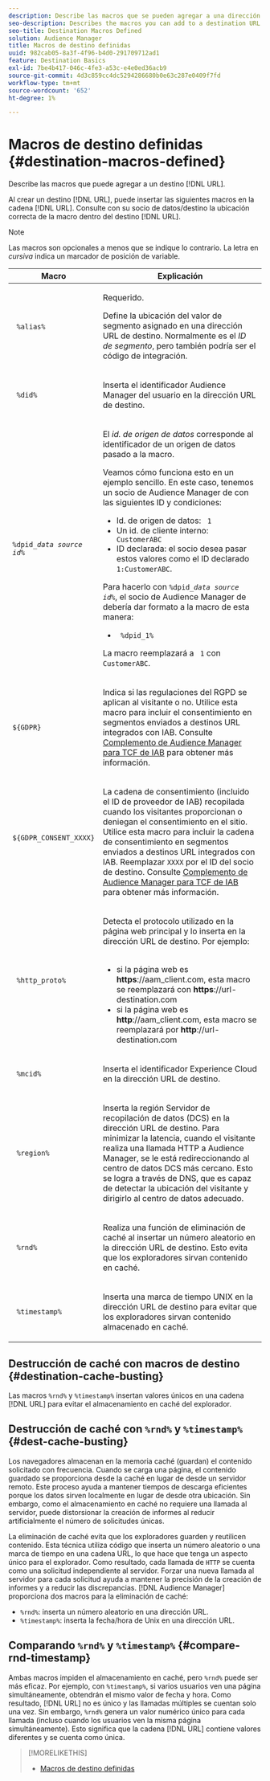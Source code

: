 ```yaml
---
description: Describe las macros que se pueden agregar a una dirección URL de destino.
seo-description: Describes the macros you can add to a destination URL.
seo-title: Destination Macros Defined
solution: Audience Manager
title: Macros de destino definidas
uuid: 982cab05-8a3f-4f96-b4d0-291709712ad1
feature: Destination Basics
exl-id: 7be4b417-046c-4fe3-a53c-e4e0ed36acb9
source-git-commit: 4d3c859cc4dc5294286680b0e63c287e0409f7fd
workflow-type: tm+mt
source-wordcount: '652'
ht-degree: 1%

---
```


# Macros de destino definidas {#destination-macros-defined}

Describe las macros que puede agregar a un destino [!DNL URL].

<!-- destination-macros.xml -->

Al crear un destino [!DNL URL], puede insertar las siguientes macros en la cadena [!DNL URL]. Consulte con su socio de datos/destino la ubicación correcta de la macro dentro del destino [!DNL URL].

>[!NOTE]
>
>Las macros son opcionales a menos que se indique lo contrario. La letra en *cursiva* indica un marcador de posición de variable.

<table id="table_2C532EFB9DAE41B08714753EBD7DFB05"> 
 <thead> 
  <tr> 
   <th colname="col1" class="entry"> Macro </th> 
   <th colname="col2" class="entry"> Explicación </th> 
  </tr> 
 </thead>
 <tbody> 
  <tr> 
   <td colname="col1"> <p> <code> %alias%</code> </p> </td> 
   <td colname="col2"> <p>Requerido. </p> <p>Define la ubicación del valor de segmento asignado en una dirección URL de destino. Normalmente es el <i>ID de segmento</i>, pero también podría ser el código de integración. </p> </td> 
  </tr> 
  <tr> 
   <td colname="col1"> <p> <code> %did%</code> </p> </td> 
   <td colname="col2"> <p>Inserta el identificador Audience Manager<span class="keyword"> </span> del usuario en la dirección URL de destino. </p> </td> 
  </tr> 
  <tr> 
   <td colname="col1"> <p> <code>%dpid_<i>data source id</i>%</code> </p> </td> 
   <td colname="col2"> <p>El <i>id. de origen de datos</i> corresponde al identificador de un origen de datos pasado a la macro. </p> <p>Veamos cómo funciona esto en un ejemplo sencillo. En este caso, tenemos un socio de Audience Manager<span class="keyword"> de </span> con las siguientes ID y condiciones: </p> 
    <ul id="ul_697508B437EB4090B121AFA5D519AFBE"> 
     <li id="li_32D9F72A7D1543A892DC7E1529E98A96">Id. de origen de datos: <code> 1</code> </li> 
     <li id="li_099F5B63D2244B5AADA9B26CB6152E6B">Un id. de cliente interno: <code> CustomerABC</code> </li> 
     <li id="li_0D9FE501C16444DDB388C8E934E5A8C6">ID declarada: el socio desea pasar estos valores como el ID declarado <code> 1:CustomerABC</code>. </li> 
    </ul> <p>Para hacerlo con <code>%dpid_<i>data source id</i>%</code>, el socio de Audience Manager<span class="keyword"> de </span> debería dar formato a la macro de esta manera: </p> 
    <ul class="simplelist"> 
     <li> <code> %dpid_1%</code> </li> 
    </ul> <p>La macro reemplazará a <code> 1</code> con <code> CustomerABC</code>. </p> </td> 
  </tr> 
  <tr>
    <td><p><code>${GDPR}</code></p></td>
    <td><p>Indica si las regulaciones del RGPD se aplican al visitante o no. Utilice esta macro para incluir el consentimiento en segmentos enviados a destinos URL integrados con IAB. Consulte <a href="../../overview/data-security-and-privacy/aam-iab-plugin.md">Complemento de Audience Manager para TCF de IAB</a> para obtener más información.</p></td>
  </tr>
   <tr>
    <td><code>${GDPR_CONSENT_XXXX}</code></p></td>
    <td><p>La cadena de consentimiento (incluido el ID de proveedor de IAB) recopilada cuando los visitantes proporcionan o deniegan el consentimiento en el sitio. Utilice esta macro para incluir la cadena de consentimiento en segmentos enviados a destinos URL integrados con IAB. Reemplazar <code>XXXX</code> por el ID del socio de destino. Consulte <a href="../../overview/data-security-and-privacy/aam-iab-plugin.md">Complemento de Audience Manager para TCF de IAB</a> para obtener más información. </p></td>
  </tr>
  <tr> 
   <td colname="col1"> <p><code> %http_proto%</code> </p> </td> 
   <td colname="col2"> <p>Detecta el protocolo utilizado en la página web principal y lo inserta en la dirección URL de destino. Por ejemplo:
     <br> 
     <ul id="ul_026F56EC46E94D9EB1153557C0F65325"> 
      <li id="li_B41EF140CC274CB68FE7213DD8B908C0">si la página web es <b>https</b>://aam_client.com, esta macro se reemplazará con <b>https</b>://url-destination.com </li> 
      <li id="li_BDCD6EA69B004A92BA6981952341BD77">si la página web es <b>http</b>://aam_client.com, esta macro se reemplazará por <b>http</b>://url-destination.com </li> 
     </ul> </p> </td> 
  </tr> 
  <tr> 
   <td colname="col1"> <p><code> %mcid%</code> </p> </td> 
   <td colname="col2"> <p>Inserta el identificador Experience Cloud<span class="keyword"> </span> en la dirección URL de destino. </p> </td> 
  </tr> 
  <tr> 
   <td colname="col1"> <p><code> %region%</code> </p> </td> 
   <td colname="col2"> <p>Inserta la región <span class="wintitle"> Servidor de recopilación de datos (DCS)</span> en la dirección URL de destino. Para minimizar la latencia, cuando el visitante realiza una llamada HTTP a <span class="keyword"> Audience Manager</span>, se le está redireccionando al centro de datos <span class="wintitle"> DCS</span> más cercano. Esto se logra a través de DNS, que es capaz de detectar la ubicación del visitante y dirigirlo al centro de datos adecuado. </p> </td> 
  </tr> 
  <tr> 
   <td colname="col1"> <p> <code> %rnd%</code> </p> </td> 
   <td colname="col2"> <p>Realiza una función de eliminación de caché al insertar un número aleatorio en la dirección URL de destino. Esto evita que los exploradores sirvan contenido en caché. </p> </td> 
  </tr> 
  <tr> 
   <td colname="col1"> <p> <code> %timestamp%</code> </p> </td> 
   <td colname="col2"> <p>Inserta una marca de tiempo UNIX en la dirección URL de destino para evitar que los exploradores sirvan contenido almacenado en caché. </p> </td> 
  </tr> 
 </tbody> 
</table>

## Destrucción de caché con macros de destino {#destination-cache-busting}

Las macros `%rnd%` y `%timestamp%` insertan valores únicos en una cadena [!DNL URL] para evitar el almacenamiento en caché del explorador.

## Destrucción de caché con `%rnd%` y `%timestamp%` {#dest-cache-busting}

<!-- c_dest_cache_busting.xml -->

Los navegadores almacenan en la memoria caché (guardan) el contenido solicitado con frecuencia. Cuando se carga una página, el contenido guardado se proporciona desde la caché en lugar de desde un servidor remoto. Este proceso ayuda a mantener tiempos de descarga eficientes porque los datos sirven localmente en lugar de desde otra ubicación. Sin embargo, como el almacenamiento en caché no requiere una llamada al servidor, puede distorsionar la creación de informes al reducir artificialmente el número de solicitudes únicas.

La eliminación de caché evita que los exploradores guarden y reutilicen contenido. Esta técnica utiliza código que inserta un número aleatorio o una marca de tiempo en una cadena URL, lo que hace que tenga un aspecto único para el explorador. Como resultado, cada llamada de `HTTP` se cuenta como una solicitud independiente al servidor. Forzar una nueva llamada al servidor para cada solicitud ayuda a mantener la precisión de la creación de informes y a reducir las discrepancias. [!DNL Audience Manager] proporciona dos macros para la eliminación de caché:

* `%rnd%`: inserta un número aleatorio en una dirección URL.
* `%timestamp%`: inserta la fecha/hora de Unix en una dirección URL.

## Comparando `%rnd%` y `%timestamp%` {#compare-rnd-timestamp}

Ambas macros impiden el almacenamiento en caché, pero `%rnd%` puede ser más eficaz. Por ejemplo, con `%timestamp%`, si varios usuarios ven una página simultáneamente, obtendrán el mismo valor de fecha y hora. Como resultado, [!DNL URL] no es único y las llamadas múltiples se cuentan solo una vez. Sin embargo, `%rnd%` genera un valor numérico único para cada llamada (incluso cuando los usuarios ven la misma página simultáneamente). Esto significa que la cadena [!DNL URL] contiene valores diferentes y se cuenta como única.

>[!MORELIKETHIS]
>
>* [Macros de destino definidas](../../features/destinations/destination-macros.md#destination-macros-defined)
